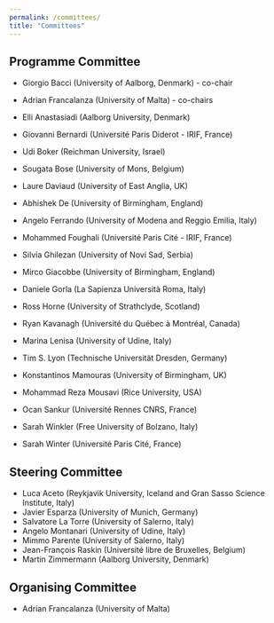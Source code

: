 ```yaml
---
permalink: /committees/
title: "Committees"
---
```


## Programme Committee

- Giorgio Bacci (University of Aalborg, Denmark) - co-chair
- Adrian Francalanza (University of Malta) - co-chairs

- Elli Anastasiadi (Aalborg University, Denmark)
- Giovanni Bernardi (Université Paris Diderot - IRIF, France)
- Udi Boker (Reichman University, Israel)
- Sougata Bose (University of Mons, Belgium)
- Laure Daviaud (University of East Anglia, UK)
- Abhishek De (University of Birmingham, England)
- Angelo Ferrando (University of Modena and Reggio Emilia, Italy)
- Mohammed Foughali (Université Paris Cité - IRIF, France)
- Silvia Ghilezan (University of Novi Sad, Serbia)
- Mirco Giacobbe (University of Birmingham, England)
- Daniele Gorla (La Sapienza Università Roma, Italy)
- Ross Horne (University of Strathclyde, Scotland)
- Ryan Kavanagh (Université du Québec à Montréal, Canada)
- Marina Lenisa (University of Udine, Italy)
- Tim S. Lyon (Technische Universität Dresden, Germany)
- Konstantinos Mamouras (University of Birmingham, UK)
- Mohammad Reza	Mousavi	(Rice University, USA)
- Ocan Sankur (Université Rennes CNRS, France)
- Sarah Winkler (Free University of Bolzano, Italy)
- Sarah Winter (Université Paris Cité, France)

## Steering Committee
- Luca Aceto (Reykjavik University, Iceland and Gran Sasso Science Institute, Italy)
- Javier Esparza (University of Munich, Germany)
- Salvatore La Torre (University of Salerno, Italy)
- Angelo Montanari (University of Udine, Italy)
- Mimmo Parente (University of Salerno, Italy)
- Jean-François Raskin (Université libre de Bruxelles, Belgium)
- Martin Zimmermann (Aalborg University, Denmark)

## Organising Committee
- Adrian Francalanza (University of Malta)

